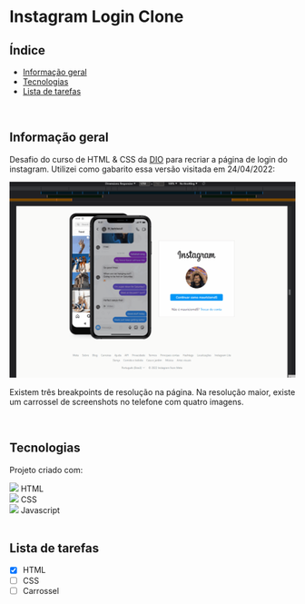 # Instagram Login Clone

## Índice

* [Informação geral](#informação-geral)
* [Tecnologias](#tecnologias)
* [Lista de tarefas](#lista-de-tarefas)

<br>

## Informação geral

Desafio do curso de HTML & CSS da [DIO](https://www.dio.me/) para recriar a página de login do instagram. Utilizei como gabarito essa versão visitada em 24/04/2022: 

![Demonstração da página do Instagram](./assets/images/readme/gabarito.gif)

Existem três breakpoints de resolução na página. Na resolução maior, existe um carrossel de screenshots no telefone com quatro imagens.

<br>	

## Tecnologias

Projeto criado com:

<div><img src="https://cdn.jsdelivr.net/gh/devicons/devicon/icons/html5/html5-plain-wordmark.svg" width=30px/> HTML</div>
<div><img src="https://cdn.jsdelivr.net/gh/devicons/devicon/icons/css3/css3-plain-wordmark.svg" width=30px/> CSS</div>
<div><img src="https://cdn.jsdelivr.net/gh/devicons/devicon/icons/javascript/javascript-plain.svg" width=30px/> Javascript</div>

<br>

## Lista de tarefas

- [X] HTML
- [ ] CSS
- [ ] Carrossel

<!---
Resultado
-->

